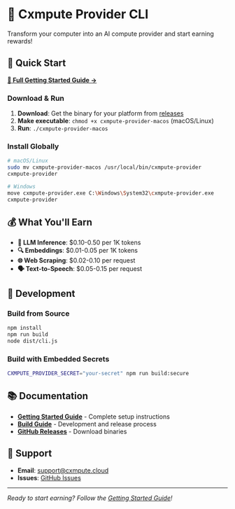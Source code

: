 # 🔧 Cxmpute Provider CLI

Transform your computer into an AI compute provider and start earning rewards!

## 🚀 Quick Start

**[📖 Full Getting Started Guide →](./getting-started-provider.md)**

### Download & Run
1. **Download**: Get the binary for your platform from [releases](https://github.com/unxversal/cxmpute-core/releases/latest)
2. **Make executable**: `chmod +x cxmpute-provider-macos` (macOS/Linux)
3. **Run**: `./cxmpute-provider-macos`

### Install Globally
```bash
# macOS/Linux
sudo mv cxmpute-provider-macos /usr/local/bin/cxmpute-provider
cxmpute-provider

# Windows
move cxmpute-provider.exe C:\Windows\System32\cxmpute-provider.exe
cxmpute-provider
```

## 💰 What You'll Earn

- **🤖 LLM Inference**: $0.10-0.50 per 1K tokens
- **🔍 Embeddings**: $0.01-0.05 per 1K tokens  
- **🌐 Web Scraping**: $0.02-0.10 per request
- **🗣️ Text-to-Speech**: $0.05-0.15 per request

## 🔧 Development

### Build from Source
```bash
npm install
npm run build
node dist/cli.js
```

### Build with Embedded Secrets
```bash
CXMPUTE_PROVIDER_SECRET="your-secret" npm run build:secure
```

## 📚 Documentation

- **[Getting Started Guide](./getting-started-provider.md)** - Complete setup instructions
- **[Build Guide](./BUILD.md)** - Development and release process
- **[GitHub Releases](https://github.com/unxversal/cxmpute-core/releases)** - Download binaries

## 🛟 Support

- **Email**: support@cxmpute.cloud
- **Issues**: [GitHub Issues](https://github.com/unxversal/cxmpute-core/issues)

---

*Ready to start earning? Follow the [Getting Started Guide](./getting-started-provider.md)!*
